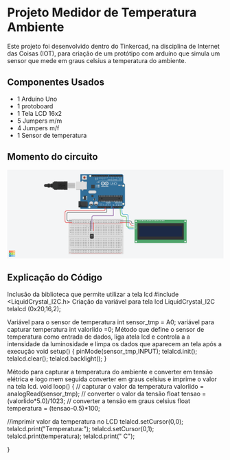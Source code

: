 # Projeto Medidor de Temperatura Ambiente

Este projeto foi desenvolvido dentro do Tinkercad, na disciplina de Internet das Coisas (IOT), para criação de um protótipo com arduíno que
simula um sensor que mede em graus celsius a temperatura do ambiente.

## Componentes Usados

- 1 Arduíno Uno
- 1 protoboard
- 1 Tela LCD 16x2
- 5 Jumpers m/m
- 4 Jumpers m/f
- 1 Sensor de temperatura

## Momento do circuito

![imagem](Medidor_temperatura_ambiente.png)

## Explicação do Código
Inclusão da biblioteca que permite utilizar a tela lcd
#include <LiquidCrystal_I2C.h>
Criação da variável para tela lcd
LiquidCrystal_I2C telalcd (0x20,16,2);

Variável para o sensor de temperatura
int sensor_tmp = A0;
variável para capturar temperatura
int valorlido =0;
Método que define o sensor de temperatura como entrada de dados, liga atela lcd e controla a a intensidade da luminosidade
e limpa os dados que aparecem an tela após a execução
void setup()
{
  pinMode(sensor_tmp,INPUT);
  telalcd.init();
  telalcd.clear();
  telalcd.backlight();
}

Método para capturar a temperatura do ambiente e converter em tensão elétrica e logo mem seguida converter em graus celsius e 
imprime o valor na tela lcd.
void loop()
{
  // capturar o valor da temperatura
  valorlido = analogRead(sensor_tmp);
  // converter o valor da tensão 
  float tensao = (valorlido*5.0)/1023;
  // converter a tensão em graus celsius
  float temperatura = (tensao-0.5)*100;
  
  //imprimir valor da temperatura no LCD
  telalcd.setCursor(0,0);
  telalcd.print("Temperatura:");
  telalcd.setCursor(0,1);
  telalcd.print(temperatura);
  telalcd.print(" C");
  
}
